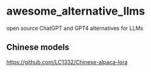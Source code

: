 # awesome_alternative_llms
open source ChatGPT and GPT4 alternatives for LLMs


## Chinese models
https://github.com/LC1332/Chinese-alpaca-lora


